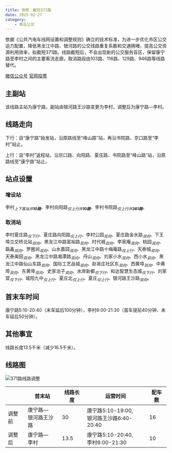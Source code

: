 ```yaml
---
title: 快照：截短371路
date: 2025-02-27
category:
    - 青岛公交
---
```


依据《公共汽电车线网设置和调整规则》确立的技术标准，为进一步优化市区公交运力配置，降低黑龙江中路、银河路的公交线路重复系数和交通拥堵，提高公交资源利用效率，拟截短371路。线路截短后，不会出现新的公交服务盲区，保留康宁路至李村之间的主要客流走廊，取消路段由103路、116路、129路、946路等线路替代。

<!-- more -->

[微信公众号](https://mp.weixin.qq.com/s?__biz=Mzk0MTIwNTY0MQ==&mid=2247600461&idx=1&sn=84550394852c8bcc6b39ea6b82ab331f&chksm=c34c5b7f07054d47c8fd5d9b6c23797c6ecf26c8e1c2bfc9ebe54a2dd0f6d435e8f87cf7398f&mpshare=1&scene=23&srcid=02271cAgGyTche2dHSr8HDHy&sharer_shareinfo=c347c4daf2575fe3acb9a9a71a7e70ae&sharer_shareinfo_first=c347c4daf2575fe3acb9a9a71a7e70ae#rd) [官网投票](http://qdcykg.net/xlghDetails?newsId=1895022534852743168&newsType=xlgh&pageId=page_ozlzzr7or)

## 主副站

该线路主站为康宁路，副站由银河路王沙路变更为李村，调整后为康宁路—李村。

## 线路走向

下行：自“康宁路”始发站，沿原路线至“峰山路”站，再沿书院路、京口路至“李村”站止。

上行：自“李村”返程站，沿京口路、向阳路、夏庄路、书院路至“峰山路”站，沿原路线至“康宁路”站止。

## 站点设置

### 增设站
李村<sub>_上下客站并**10路**_</sub>、李村向阳路<sub>_仅上行并**10路**_</sub>、李村书院路<sub>_仅上行并**361路**_</sub>。

### 取消站
李村夏庄路<sub>_仅下行_</sub>、夏庄路向阳路<sub>_仅上行_</sub>、李村公园<sub>_双向_</sub>、夏庄路金水路<sub>_双向_</sub>、下王埠立交桥北站<sub>_双向_</sub>、黑龙江中路富裕路<sub>_双向_</sub>、时代城<sub>_双向_</sub>、李家庵<sub>_双向_</sub>、桃园<sub>_双向_</sub>、磊鑫<sub>_双向_</sub>、罗圈涧<sub>_双向_</sub>、山水嘉园<sub>_双向_</sub>、黑龙江中路十梅庵路<sub>_仅上行_</sub>、天泰城<sub>_双向_</sub>、天泰奥园<sub>_双向_</sub>、黑龙江中路湘潭路<sub>_双向_</sub>、丹山<sub>_双向_</sub>、刘家小水<sub>_双向_</sub>、西小水<sub>_双向_</sub>、黑龙江中路仙山东路<sub>_双向_</sub>、国际工艺品城<sub>_双向_</sub>、赵哥庄社区东<sub>_双向_</sub>、西黄埠<sub>_双向_</sub>、中黄埠<sub>_双向_</sub>、东黄埠<sub>_双向_</sub>、史家泊子<sub>_双向_</sub>、水岸新都<sub>_仅下行_</sub>、和达智慧生态城<sub>_仅下行_</sub>、刘家营<sub>_仅下行_</sub>、城阳九中<sub>_仅上行_</sub>、夏庄北<sub>_仅上行_</sub>、夏庄<sub>_仅上行_</sub>、银河路王沙路<sub>_双向_</sub>。

## 首末车时间

康宁路5:10-20:40（末车延后100分钟），李村6:00-21:30（首车提前40分钟、末车延后50分钟）。

## 其他事宜

线路长度13.5千米（减少16.5千米）。

## 线路图

![371路线路调整](https://www.qdcykg.com:9089/system/file/v1/downloadFile?fileId=1895017860347072512)

|      |首末站|线路长度|运营时间|配车数|
|------|------|-------|--------|-----|
|调整前|康宁路—<br>银河路王沙路|30|康宁路5:10-19:00,<br>银河路王沙路6:40-20:40|16|
|调整后|康宁路—<br>李村|13.5|康宁路5:10-20:40,<br>李村6:00-21:30|10|
